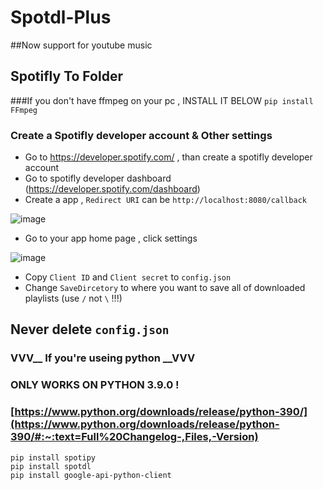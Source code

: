 # Spotdl-Plus
##Now support for youtube music
## Spotifly To Folder

###If you don't have ffmpeg on your pc , INSTALL IT BELOW
```pip install FFmpeg```


### Create a Spotifly developer account & Other settings


* Go to https://developer.spotify.com/ , than create a spotifly developer account
* Go to spotifly developer dashboard (https://developer.spotify.com/dashboard) 
* Create a app , ```Redirect URI``` can be ```http://localhost:8080/callback```

![image](https://github.com/Ryan-shadow/spotdl-plus/assets/121378653/bc6e3f64-7d59-4a3d-9d17-4bfa63bf8752)
* Go to your app home page , click settings


![image](https://github.com/Ryan-shadow/spotdl-plus/assets/121378653/da84b464-b28e-452e-afd6-44cd6366b0e2)
* Copy ```Client ID``` and ```Client secret``` to ```config.json```
* Change ```SaveDircetory``` to where you want to save all of downloaded playlists (use ```/``` not ```\``` !!!)
## Never delete ```config.json```
### VVV__ If you're useing python __VVV
### ONLY WORKS ON PYTHON 3.9.0 ! 
### [https://www.python.org/downloads/release/python-390/](https://www.python.org/downloads/release/python-390/#:~:text=Full%20Changelog-,Files,-Version)
```
pip install spotipy
pip install spotdl
pip install google-api-python-client
```
